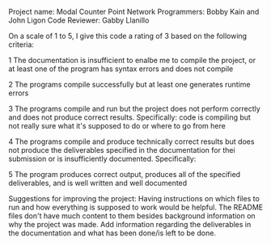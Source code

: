 Project name: Modal Counter Point Network
Programmers: Bobby Kain and John Ligon
Code Reviewer: Gabby Llanillo

On a scale of 1 to 5, I give this code a rating of 3 based on the following criteria:

1  The documentation is insufficient to enalbe me to compile the project, or at least one of the program has syntax errors and does not compile

2  The programs compile successfully but at least one generates runtime errors

3  The programs compile and run but the project does not perform correctly and does not produce correct results.
Specifically: code is compiling but not really sure what it's supposed to do or where to go from here

4  The programs compile and produce technically correct results but does not produce the deliverables specified in the documentation for thei submission or is insufficiently documented.
Specifically:

5  The program produces correct output, produces all of the specified deliverables, and is well written and well documented

Suggestions for improving the project:
Having instructions on which files to run and how everything is supposed to work would be helpful. 
The README files don't have much content to them besides background information on why the project was made.
Add information regarding the deliverables in the documentation and what has been done/is left to be done.